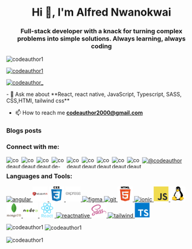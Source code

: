 <h1 align="center">Hi 👋, I'm Alfred Nwanokwai</h1>

<h3 align="center">Full-stack developer with a knack for turning complex problems into simple solutions. Always learning, always coding</h3>

<p align="left"> <img src="https://komarev.com/ghpvc/?username=codeauthor1&label=Profile%20views&color=0e75b6&style=flat" alt="codeauthor1" /> </p>

<p align="left"> <a href="https://github.com/ryo-ma/github-profile-trophy"><img src="https://github-profile-trophy.vercel.app/?username=codeauthor1" alt="codeauthor1" /></a> </p>

<p align="left"> <a href="https://twitter.com/codeauthor_" target="blank"><img src="https://img.shields.io/twitter/follow/codeauthor_?logo=twitter&style=for-the-badge" alt="codeauthor_" /></a> </p>
<a href="https://github.com/webcrumbs-community/webcrumbs">

</a>
- 💬 Ask me about **React, react native, JavaScript, Typescript, SASS, CSS,HTMl, tailwind css**

- 📫 How to reach me **codeauthor2000@gmail.com**

### Blogs posts

<!-- BLOG-POST-LIST:START -->

<!-- BLOG-POST-LIST:END -->

<h3 align="left">Connect with me:</h3>

<p align="left">

<a href="https://codepen.io/codeauthor1" target="blank"><img align="left" src="https://raw.githubusercontent.com/rahuldkjain/github-profile-readme-generator/master/src/images/icons/Social/codepen.svg" alt="codeauthor1" height="30" width="40" /></a>

<a href="https://dev.to/codeauthor" target="blank"><img align="left" src="https://raw.githubusercontent.com/rahuldkjain/github-profile-readme-generator/master/src/images/icons/Social/devto.svg" alt="codeauthor" height="30" width="40" /></a>

<a href="https://twitter.com/codeauthor_" target="blank"><img align="left" src="https://raw.githubusercontent.com/rahuldkjain/github-profile-readme-generator/master/src/images/icons/Social/twitter.svg" alt="codeauthor_" height="30" width="40" /></a>

<a href="https://linkedin.com/in/code-author" target="blank"><img align="left" src="https://raw.githubusercontent.com/rahuldkjain/github-profile-readme-generator/master/src/images/icons/Social/linked-in-alt.svg" alt="code-author" height="30" width="40" /></a>

<a href="https://stackoverflow.com/users/codeauthor" target="blank"><img align="left" src="https://raw.githubusercontent.com/rahuldkjain/github-profile-readme-generator/master/src/images/icons/Social/stack-overflow.svg" alt="codeauthor" height="30" width="40" /></a>

<a href="https://codesandbox.com/codeauthor" target="blank"><img align="left" src="https://raw.githubusercontent.com/rahuldkjain/github-profile-readme-generator/master/src/images/icons/Social/codesandbox.svg" alt="codeauthor" height="30" width="40" /></a>

<a href="https://fb.com/codeauthor1" target="blank"><img align="left" src="https://raw.githubusercontent.com/rahuldkjain/github-profile-readme-generator/master/src/images/icons/Social/facebook.svg" alt="codeauthor1" height="30" width="40" /></a>

<a href="https://instagram.com/codeauthor1_" target="blank"><img align="left" src="https://raw.githubusercontent.com/rahuldkjain/github-profile-readme-generator/master/src/images/icons/Social/instagram.svg" alt="codeauthor1_" height="30" width="40" /></a>

<a href="https://hashnode.com/codeauthor1" target="blank"><img align="left" src="https://raw.githubusercontent.com/rahuldkjain/github-profile-readme-generator/master/src/images/icons/Social/hashnode.svg" alt="codeauthor1" height="30" width="40" /></a>

<a href="https://medium.com/@codeauthor" target="blank"><img align="center" src="https://raw.githubusercontent.com/rahuldkjain/github-profile-readme-generator/master/src/images/icons/Social/medium.svg" alt="@codeauthor" height="30" width="40" /></a>

</p>

<h3 align="left">Languages and Tools:</h3>

<p align="left"> <a href="https://angular.io" target="_blank" rel="noreferrer"> <img src="https://angular.io/assets/images/logos/angular/angular.svg" alt="angular" width="40" height="40"/> </a> <a href="https://angular.io" target="_blank" rel="noreferrer"> <img src="https://raw.githubusercontent.com/devicons/devicon/master/icons/angularjs/angularjs-original-wordmark.svg" alt="angularjs" width="40" height="40"/> </a> <a href="https://www.w3schools.com/css/" target="_blank" rel="noreferrer"> <img src="https://raw.githubusercontent.com/devicons/devicon/master/icons/css3/css3-original-wordmark.svg" alt="css3" width="40" height="40"/> </a> <a href="https://expressjs.com" target="_blank" rel="noreferrer"> <img src="https://raw.githubusercontent.com/devicons/devicon/master/icons/express/express-original-wordmark.svg" alt="express" width="40" height="40"/> </a> <a href="https://www.figma.com/" target="_blank" rel="noreferrer"> <img src="https://www.vectorlogo.zone/logos/figma/figma-icon.svg" alt="figma" width="40" height="40"/> </a> <a href="https://git-scm.com/" target="_blank" rel="noreferrer"> <img src="https://www.vectorlogo.zone/logos/git-scm/git-scm-icon.svg" alt="git" width="40" height="40"/> </a> <a href="https://www.w3.org/html/" target="_blank" rel="noreferrer"> <img src="https://raw.githubusercontent.com/devicons/devicon/master/icons/html5/html5-original-wordmark.svg" alt="html5" width="40" height="40"/> </a> <a href="https://ionicframework.com" target="_blank" rel="noreferrer"> <img src="https://upload.wikimedia.org/wikipedia/commons/d/d1/Ionic_Logo.svg" alt="ionic" width="40" height="40"/> </a> <a href="https://developer.mozilla.org/en-US/docs/Web/JavaScript" target="_blank" rel="noreferrer"> <img src="https://raw.githubusercontent.com/devicons/devicon/master/icons/javascript/javascript-original.svg" alt="javascript" width="40" height="40"/> </a> <a href="https://www.linux.org/" target="_blank" rel="noreferrer"> <img src="https://raw.githubusercontent.com/devicons/devicon/master/icons/linux/linux-original.svg" alt="linux" width="40" height="40"/> </a> <a href="https://www.mongodb.com/" target="_blank" rel="noreferrer"> <img src="https://raw.githubusercontent.com/devicons/devicon/master/icons/mongodb/mongodb-original-wordmark.svg" alt="mongodb" width="40" height="40"/> </a> <a href="https://nodejs.org" target="_blank" rel="noreferrer"> <img src="https://raw.githubusercontent.com/devicons/devicon/master/icons/nodejs/nodejs-original-wordmark.svg" alt="nodejs" width="40" height="40"/> </a> <a href="https://reactjs.org/" target="_blank" rel="noreferrer"> <img src="https://raw.githubusercontent.com/devicons/devicon/master/icons/react/react-original-wordmark.svg" alt="react" width="40" height="40"/> </a> <a href="https://reactnative.dev/" target="_blank" rel="noreferrer"> <img src="https://reactnative.dev/img/header_logo.svg" alt="reactnative" width="40" height="40"/> </a> <a href="https://sass-lang.com" target="_blank" rel="noreferrer"> <img src="https://raw.githubusercontent.com/devicons/devicon/master/icons/sass/sass-original.svg" alt="sass" width="40" height="40"/> </a> <a href="https://tailwindcss.com/" target="_blank" rel="noreferrer"> <img src="https://www.vectorlogo.zone/logos/tailwindcss/tailwindcss-icon.svg" alt="tailwind" width="40" height="40"/> </a> <a href="https://www.typescriptlang.org/" target="_blank" rel="noreferrer"> <img src="https://raw.githubusercontent.com/devicons/devicon/master/icons/typescript/typescript-original.svg" alt="typescript" width="40" height="40"/> </a> </p>

<p><img align="left" src="https://github-readme-stats.vercel.app/api/top-langs?username=codeauthor1&show_icons=true&theme=dark&title_color=0000ff&locale=en&layout=compact" alt="codeauthor1" /></p>

<p>&nbsp;<img align="center" src="https://github-readme-stats.vercel.app/api?username=codeauthor1&show_icons=true&theme=onedark&locale=en" alt="codeauthor1" /></p>

<p><img align="center" src="https://github-readme-streak-stats.herokuapp.com/?user=codeauthor1&theme=dark" alt="codeauthor1" /></p>



